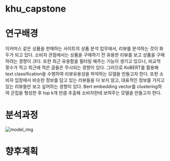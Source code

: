 # khu_capstone

# 연구배경
이커머스 같은 상품을 판매하는 사이트의 상품 분석 업무에서, 리뷰를 분석하는 것이 화두가 되고 있다. 소비자 관점에서는 상품을 구매하기 전 유용한 리뷰를 보고 상품을 구매하려는 경향이 크다. 또한 최근 유용함을 필터링 해주는 기능이 생기고 있으나, 비교적 횟수가 적고 최근에 적은 글들은 무시되는 경향이 있다. 그러므로 KoBERT를 활용해 text classification을 수행하여 리뷰유용성을 파악하는 모델을 만들고자 한다. 또한 소비자 입장에서 비슷한 정보를 담고 있는 리뷰들을 다 보지 않고, 대표적인 정보를 가지고 있는 리뷰들만 보고 싶어하는 경향이 있다. Bert embedding vector를 clustering하여 군집을 형성한 후 top k개 만큼 추출해 소비자한테 보여주는 모델을 만들고자 한다.

# 분석과정
![model_img](https://user-images.githubusercontent.com/57586314/140477467-3afdcacd-bacc-4b04-a60d-a33825b59eb2.png)

# 향후계획
